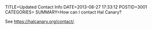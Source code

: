 TITLE=Updated Contact Info
DATE=2013-08-27 17:33:12
POSTID=3001
CATEGORIES=
SUMMARY=How can I contact Hal Canary?

See <https://halcanary.org/contact/>.
